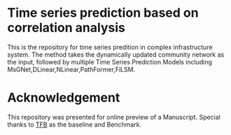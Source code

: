 # Time series prediction based on correlation analysis
This is the repository for time series predition in complex infrastructure system.
The method takes the dynamically updated community network as the input, followed by multiple Time Series Prediction Models including MsGNet,DLinear,NLinear,PathFormer,FiLSM.

# Acknowledgement
This repository was presented for online preview of a Manuscript. Special thanks to [TFB](https://github.com/decisionintelligence/TFB) as the baseline and Benchmark.
